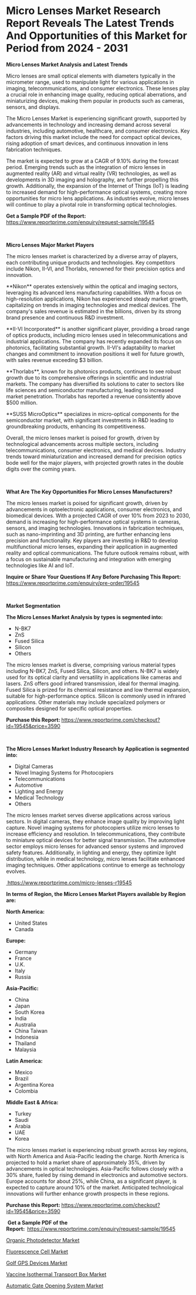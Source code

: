 <p><h1>Micro Lenses Market Research Report Reveals The Latest Trends And Opportunities of this Market for Period from 2024 - 2031</h1></p><p><strong>Micro Lenses Market Analysis and Latest Trends</strong></p>
<p><p>Micro lenses are small optical elements with diameters typically in the micrometer range, used to manipulate light for various applications in imaging, telecommunications, and consumer electronics. These lenses play a crucial role in enhancing image quality, reducing optical aberrations, and miniaturizing devices, making them popular in products such as cameras, sensors, and displays.</p><p>The Micro Lenses Market is experiencing significant growth, supported by advancements in technology and increasing demand across several industries, including automotive, healthcare, and consumer electronics. Key factors driving this market include the need for compact optical devices, rising adoption of smart devices, and continuous innovation in lens fabrication techniques.</p><p>The market is expected to grow at a CAGR of 9.10% during the forecast period. Emerging trends such as the integration of micro lenses in augmented reality (AR) and virtual reality (VR) technologies, as well as developments in 3D imaging and holography, are further propelling this growth. Additionally, the expansion of the Internet of Things (IoT) is leading to increased demand for high-performance optical systems, creating more opportunities for micro lens applications. As industries evolve, micro lenses will continue to play a pivotal role in transforming optical technologies.</p></p>
<p><strong>Get a Sample PDF of the Report:&nbsp;</strong> <a href="https://www.reportprime.com/enquiry/request-sample/19545?utm_campaign=63&utm_medium=2&utm_source=Github&utm_content=ia&utm_term=02122024&utm_id=micro-lenses">https://www.reportprime.com/enquiry/request-sample/19545</a></p>
<p>&nbsp;</p>
<p><strong>Micro Lenses Major Market Players</strong></p>
<p><p>The micro lenses market is characterized by a diverse array of players, each contributing unique products and technologies. Key competitors include Nikon, II-VI, and Thorlabs, renowned for their precision optics and innovation.</p><p>**Nikon** operates extensively within the optical and imaging sectors, leveraging its advanced lens manufacturing capabilities. With a focus on high-resolution applications, Nikon has experienced steady market growth, capitalizing on trends in imaging technologies and medical devices. The company's sales revenue is estimated in the billions, driven by its strong brand presence and continuous R&D investment.</p><p>**II-VI Incorporated** is another significant player, providing a broad range of optics products, including micro lenses used in telecommunications and industrial applications. The company has recently expanded its focus on photonics, facilitating substantial growth. II-VI's adaptability to market changes and commitment to innovation positions it well for future growth, with sales revenue exceeding $3 billion.</p><p>**Thorlabs**, known for its photonics products, continues to see robust growth due to its comprehensive offerings in scientific and industrial markets. The company has diversified its solutions to cater to sectors like life sciences and semiconductor manufacturing, leading to increased market penetration. Thorlabs has reported a revenue consistently above $500 million. </p><p>**SUSS MicroOptics** specializes in micro-optical components for the semiconductor market, with significant investments in R&D leading to groundbreaking products, enhancing its competitiveness. </p><p>Overall, the micro lenses market is poised for growth, driven by technological advancements across multiple sectors, including telecommunications, consumer electronics, and medical devices. Industry trends toward miniaturization and increased demand for precision optics bode well for the major players, with projected growth rates in the double digits over the coming years.</p></p>
<p>&nbsp;</p>
<p><strong>What Are The Key Opportunities For Micro Lenses Manufacturers?</strong></p>
<p><p>The micro lenses market is poised for significant growth, driven by advancements in optoelectronic applications, consumer electronics, and biomedical devices. With a projected CAGR of over 10% from 2023 to 2030, demand is increasing for high-performance optical systems in cameras, sensors, and imaging technologies. Innovations in fabrication techniques, such as nano-imprinting and 3D printing, are further enhancing lens precision and functionality. Key players are investing in R&D to develop multifunctional micro lenses, expanding their application in augmented reality and optical communications. The future outlook remains robust, with a focus on sustainable manufacturing and integration with emerging technologies like AI and IoT.</p></p>
<p><strong>Inquire or Share Your Questions If Any Before Purchasing This Report:</strong> <a href="https://www.reportprime.com/enquiry/pre-order/19545?utm_campaign=63&utm_medium=2&utm_source=Github&utm_content=ia&utm_term=02122024&utm_id=micro-lenses">https://www.reportprime.com/enquiry/pre-order/19545</a></p>
<p>&nbsp;</p>
<p><strong>Market Segmentation</strong></p>
<p><strong>The Micro Lenses Market Analysis by types is segmented into:</strong></p>
<p><ul><li>N-BK7</li><li>ZnS</li><li>Fused Silica</li><li>Silicon</li><li>Others</li></ul></p>
<p><p>The micro lenses market is diverse, comprising various material types including N-BK7, ZnS, Fused Silica, Silicon, and others. N-BK7 is widely used for its optical clarity and versatility in applications like cameras and lasers. ZnS offers good infrared transmission, ideal for thermal imaging. Fused Silica is prized for its chemical resistance and low thermal expansion, suitable for high-performance optics. Silicon is commonly used in infrared applications. Other materials may include specialized polymers or composites designed for specific optical properties.</p></p>
<p><strong>Purchase this Report:&nbsp;</strong><a href="https://www.reportprime.com/checkout?id=19545&price=3590&utm_campaign=63&utm_medium=2&utm_source=Github&utm_content=ia&utm_term=02122024&utm_id=micro-lenses">https://www.reportprime.com/checkout?id=19545&price=3590</a></p>
<p>&nbsp;</p>
<p><strong>The Micro Lenses Market Industry Research by Application is segmented into:</strong></p>
<p><ul><li>Digital Cameras</li><li>Novel Imaging Systems for Photocopiers</li><li>Telecommunications</li><li>Automotive</li><li>Lighting and Energy</li><li>Medical Technology</li><li>Others</li></ul></p>
<p><p>The micro lenses market serves diverse applications across various sectors. In digital cameras, they enhance image quality by improving light capture. Novel imaging systems for photocopiers utilize micro lenses to increase efficiency and resolution. In telecommunications, they contribute to miniature optical devices for better signal transmission. The automotive sector employs micro lenses for advanced sensor systems and improved safety features. Additionally, in lighting and energy, they optimize light distribution, while in medical technology, micro lenses facilitate enhanced imaging techniques. Other applications continue to emerge as technology evolves.</p></p>
<p><a href="https://www.reportprime.com/micro-lenses-r19545?utm_campaign=63&utm_medium=2&utm_source=Github&utm_content=ia&utm_term=02122024&utm_id=micro-lenses">&nbsp;https://www.reportprime.com/micro-lenses-r19545</a></p>
<p><strong>In terms of Region, the Micro Lenses Market Players available by Region are:</strong></p>
<p>
    <p> <strong> North America: </strong>
        <ul>
            <li>United States</li>
            <li>Canada</li>
        </ul>
        </p> 
    <p> <strong> Europe: </strong>
        <ul>
            <li>Germany</li>
            <li>France</li>
            <li>U.K.</li>
            <li>Italy</li>
            <li>Russia</li>
        </ul>
        </p> 
    <p> <strong> Asia-Pacific: </strong>
        <ul>
            <li>China</li>
            <li>Japan</li>
            <li>South Korea</li>
            <li>India</li>
            <li>Australia</li>
            <li>China Taiwan</li>
            <li>Indonesia</li>
            <li>Thailand</li>
            <li>Malaysia</li>
        </ul>
        </p> 
    <p> <strong> Latin America: </strong>
        <ul>
            <li>Mexico</li>
            <li>Brazil</li>
            <li>Argentina Korea</li>
            <li>Colombia</li>
        </ul>
        </p> 
    <p> <strong> Middle East & Africa: </strong>
        <ul>
            <li>Turkey</li>
            <li>Saudi</li>
            <li>Arabia</li>
            <li>UAE</li>
            <li>Korea</li>
        </ul>
    </p>
    </p>
<p><p>The micro lenses market is experiencing robust growth across key regions, with North America and Asia-Pacific leading the charge. North America is projected to hold a market share of approximately 35%, driven by advancements in optical technologies. Asia-Pacific follows closely with a 30% share, fueled by rising demand in electronics and automotive sectors. Europe accounts for about 25%, while China, as a significant player, is expected to capture around 10% of the market. Anticipated technological innovations will further enhance growth prospects in these regions.</p></p>
<p><strong>Purchase this Report: </strong><a href="https://www.reportprime.com/checkout?id=19545&price=3590&utm_campaign=63&utm_medium=2&utm_source=Github&utm_content=ia&utm_term=02122024&utm_id=micro-lenses">https://www.reportprime.com/checkout?id=19545&price=3590</a></p>
<p>&nbsp;<strong>Get a Sample PDF of the Report:&nbsp;&nbsp;</strong><a href="https://www.reportprime.com/enquiry/request-sample/19545?utm_campaign=63&utm_medium=2&utm_source=Github&utm_content=ia&utm_term=02122024&utm_id=micro-lenses">https://www.reportprime.com/enquiry/request-sample/19545</a></p>
<p><strong></strong></p>
<p><p><a href="https://www.linkedin.com/pulse/digital-transformation-organic-photodetector-industry-market-nq7hf?utm_campaign=63&utm_medium=2&utm_source=Github&utm_content=ia&utm_term=02122024&utm_id=micro-lenses">Organic Photodetector Market</a></p><p><a href="https://github.com/ygfu6u/Market-Research-Report-List-1/blob/main/fluorescence-cell-market.md?utm_campaign=63&utm_medium=2&utm_source=Github&utm_content=ia&utm_term=02122024&utm_id=micro-lenses">Fluorescence Cell Market</a></p><p><a href="https://issuu.com/reportprime-2/docs/golf-gps-devices-market-size-2030.pptx?utm_campaign=63&utm_medium=2&utm_source=Github&utm_content=ia&utm_term=02122024&utm_id=micro-lenses">Golf GPS Devices Market</a></p><p><a href="https://issuu.com/reportprime-2/docs/vaccine-isothermal-transport-box-market-size-2030.?utm_campaign=63&utm_medium=2&utm_source=Github&utm_content=ia&utm_term=02122024&utm_id=micro-lenses">Vaccine Isothermal Transport Box Market</a></p><p><a href="https://www.linkedin.com/pulse/outlook-automatic-gate-opening-system-market-2024-2031-detailed-qicef?utm_campaign=63&utm_medium=2&utm_source=Github&utm_content=ia&utm_term=02122024&utm_id=micro-lenses">Automatic Gate Opening System Market</a></p></p>
